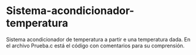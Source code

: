 # Sistema-acondicionador-temperatura
Sistema acondicionador de temperatura a partir e una temperatura dada.
En el archivo Prueba.c está el código con comentarios para su comprensión.
